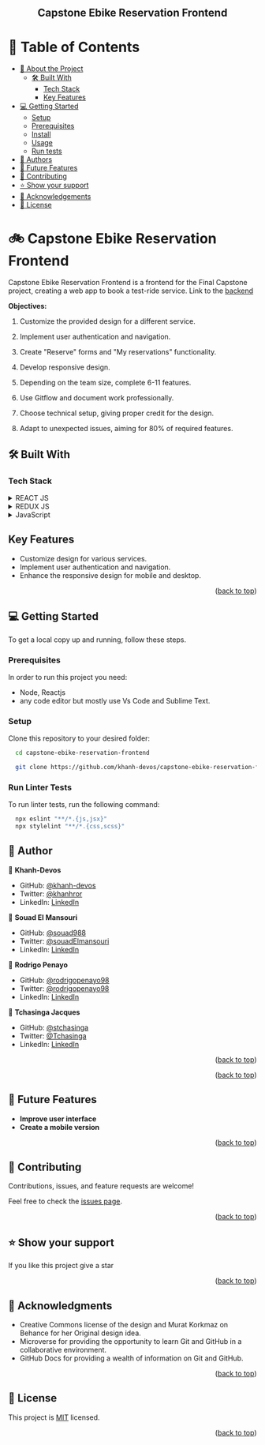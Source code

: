 <div align="center">

  <h2><b>Capstone Ebike Reservation Frontend</b></h2>

</div>

# 📗 Table of Contents

- [📖 About the Project](#about-project)
  - [🛠️ Built With](#built-with)
    - [Tech Stack](#tech-stack)
    - [Key Features](#key-features)
      <!-- [🚀 Live Demo](#live-demo) -->
- [💻 Getting Started](#getting-started)
  - [Setup](#setup)
  - [Prerequisites](#prerequisites)
  - [Install](#install)
  - [Usage](#usage)
  - [Run tests](#run-tests)
- [👥 Authors](#authors)
- [🔭 Future Features](#future-features)
- [🤝 Contributing](#contributing)
- [⭐ Show your support](#support)
- [🙏 Acknowledgements](#acknowledgements)
- [📝 License](#license)

# 🚲 Capstone Ebike Reservation Frontend

Capstone Ebike Reservation Frontend is a frontend for the Final Capstone project, creating a web app to book a test-ride service.
Link to the [backend](https://github.com/khanh-devos/capstone-ebike-reservation-backend)

**Objectives:**

1. Customize the provided design for a different service.
2. Implement user authentication and navigation.
3. Create "Reserve" forms and "My reservations" functionality.
4. Develop responsive design.
5. Depending on the team size, complete 6-11 features.
6. Use Gitflow and document work professionally.
7. Choose technical setup, giving proper credit for the design.
8. Adapt to unexpected issues, aiming for 80% of required features.


   <!-- ### [PRESENTATION VIDEO HERE](https://www.youtube.com/watch?v=JO3UsqtSBV0) -->

## 🛠️ Built With <a name="built-with"></a>

### Tech Stack <a name="tech-stack"></a>

 <details>
  <summary>REACT JS</summary>
  <ul>
    <li><a href="https://es.react.dev/">REACT JS</a></li>
  </ul>
</details>

<details>
  <summary>REDUX JS</summary>
  <ul>
    <li><a href="https://redux.js.org/">REDUX JS</a></li>
  </ul>
</details>

<details>
  <summary>JavaScript</summary>
  <ul>
    <li><a href="https://lenguajejs.com/javascript/">JavaScript</a></li>
  </ul>
</details>

<!-- <details>
  <summary>Ruby</summary>
  <ul>
    <li><a href="https://www.ruby-lang.org/es/">Ruby</a></li>
  </ul>
</details> -->

## Key Features

- Customize design for various services.
- Implement user authentication and navigation.
- Enhance the responsive design for mobile and desktop.

<p align="right">(<a href="#readme-top">back to top</a>)</p>

<!-- ## LIVE DEMO

🚀 Live Demo

To see my app deployed go to this link: (https://) -->

<!-- You can also see a video of mine of a demonstration in this link (https://www.youtube.com/watch?v=D0-xjcWNNj4) -->

<!-- GETTING STARTED -->

## 💻 Getting Started

To get a local copy up and running, follow these steps.

### Prerequisites

In order to run this project you need:

- Node, Reactjs
- any code editor but mostly use Vs Code and Sublime Text.

### Setup

Clone this repository to your desired folder:

```sh
  cd capstone-ebike-reservation-frontend

  git clone https://github.com/khanh-devos/capstone-ebike-reservation-frontend.git

```

<!-- ### Install

Install this project with:

```sh
 npm install
``` -->

<!-- ### Usage

To run the project, execute the following command:

```sh
  npm run start
``` -->

<!-- ### Run tests

To run tests, run the following command:

```sh
  rubocop -A
``` -->

### Run Linter Tests

To run linter tests, run the following command:

```sh
  npx eslint "**/*.{js,jsx}"
  npx stylelint "**/*.{css,scss}"
```

## 👥 Author <a name="authors"></a>

👤 **Khanh-Devos**

- GitHub: [@khanh-devos](https://github.com/khanh-devos)
- Twitter: [@khanhror](https://twitter.com/khanhror)
- LinkedIn: [LinkedIn](https://www.linkedin.com/in/khanh-dom/)

👤 **Souad El Mansouri**

- GitHub: [@souad988](https://github.com/khanh-devos)
- Twitter: [@souadElmansouri](https://twitter.com/souadElmansouri)
- LinkedIn: [LinkedIn](https://www.linkedin.com/in/souad-el-mansouri/)

👤 **Rodrigo Penayo**

- GitHub: [@rodrigopenayo98](https://github.com/rodrigopenayo98)
- Twitter: [@rodrigopenayo98](https://twitter.com/rodrigopenayo98)
- LinkedIn: [LinkedIn](https://www.linkedin.com/in/rodrigopenayo/)


👤 **Tchasinga Jacques**

- GitHub: [@stchasinga](https://github.com/tchasinga)
- Twitter: [@Tchasinga](https://twitter.com/Tchasinga)
- LinkedIn: [LinkedIn](https://www.linkedin.com/in/tchasinga-jacques-76aba7214/)

<p align="right">(<a href="#readme-top">back to top</a>)</p>

<p align="right">(<a href="#readme-top">back to top</a>)</p>

## 🔭 Future Features <a name="future-features"></a>

- **Improve user interface**
- **Create a mobile version**

<p align="right">(<a href="#readme-top">back to top</a>)</p>

## 🤝 Contributing <a name="contributing"></a>

Contributions, issues, and feature requests are welcome!

Feel free to check the [issues page](https://github.com/khanh-devos/capstone-ebike-reservation-frontend/issues).

<p align="right">(<a href="#readme-top">back to top</a>)</p>

## ⭐️ Show your support <a name="support"></a>

If you like this project give a star

<p align="right">(<a href="#readme-top">back to top</a>)</p>

## 🙏 Acknowledgments <a name="acknowledgements"></a>

- Creative Commons license of the design and Murat Korkmaz on Behance for her Original design idea.
- Microverse for providing the opportunity to learn Git and GitHub in a collaborative environment.
- GitHub Docs for providing a wealth of information on Git and GitHub.

<p align="right">(<a href="#readme-top">back to top</a>)</p>

## 📝 License

This project is [MIT](./MIT.md) licensed.

<p align="right">(<a href="#readme-top">back to top</a>)</p>